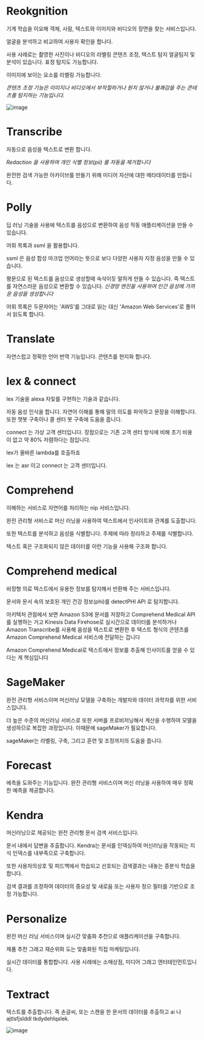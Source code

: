 # Reokgnition

기계 학습을 이요해 객체, 사람, 텍스트와 이미지와 비디오의 장면을 찾는 서비스입니다. 

얼굴을 분석하고 비교하여 사용자 확인을 합니다. 

사용 사례로는 촬영한 사진이나 비디오의 라벨링 콘텐츠 조정, 텍스트 탐지 얼굴팀지 및 분석이 있습니다. 표정 탐지도 가능합니다. 

이미지에 보이는 요소를 라벨링 가능합니다. 

*콘텐츠 조정 기능은 이미지나 비디오에서 부적절하거나 원치 않거나 불쾌감을 주는 콘테츠를 탐지하는 기능입니다.*

![image](https://github.com/InHeeS/Certified-AWS/assets/105423951/4d0637ef-a41c-4746-bf39-40112c2ca225)

# Transcribe

자동으로 음성을 텍스트로 변환 합니다. 

*Redaction 을 사용하여 개인 식별 정보(pii) 를 자동을 제거합니다*

완전한 검색 가능한 아카이브를 만들기 위해 미디어 자산에 대한 메타데이터를 만듭니다. 

# Polly

딥 러닝 기술을 사용에 텍스트를 음성으로 변환하여 음성 작동 애플리케이션을 만들 수 있습니다. 

어휘 목록과 ssml 을 활용합니다. 

ssml 은 음성 합성 마크업 언어라는 뜻으로 보다 다양한 사용자 지정 음성을 만들 수 있습니다. 

평문으로 된 텍스트를 음성으로 생성할때 속삭이듯 말하게 만들 수 있습니다. 즉 텍스트를 자연스러운 음성으로 변환할 수 있습니다. *신경망 엔진을 사용하여 인간 음성에 가까운 음성을 생성합니다*

어휘 목록은 두문자어는 'AWS'를 그대로 읽는 대신 'Amazon Web Services'로 풀어서 읽도록 합니다. 

# Translate

자연스럽고 정확한 언어 번역 기능입니다. 콘텐츠를 현지화 합니다. 

# lex & connect

lex 기술을 alexa 자잋를 구현하는 기술과 같습니다. 

자동 음성 인식을 합니다. 자연어 이해를 통해 말의 의도를 파악하고 문장을 이해합니다. 또한 챗봇 구축이나 콜 센터 봇 구축에 도움을 줍니다. 

connect 는 가상 고객 센터입니다. 장점으로는 기존 고객 센터 방식에 비해 초기 비용이 없고 약 80% 저렴하다는 점입니다. 

lex가 올바른 lambda를 호출하죠 

lex 는 asr 이고 connect 는 고객 센터입니다. 

# Comprehend

이해하는 서비스로 자연어를 처리하는 nlp 서비스입니다. 

완전 관리형 서비스로 머신 러닝을 사용하여 텍스트에서 인사이트와 관계를 도출합니다. 

또한 텍스트를 분석하고 음성을 식별합니다. 
주제에 따라 정리하고 주제를 식별합니다. 

텍스트 혹은 구조화되지 않은 데이터를 이런 기능을 사용해 구조화 합니다. 

# Comprehend medical

비정형 의료 텍스트에서 유용한 정보를 탐지해서 반환해 주는 서비스입니다. 

문서와 문서 속의 보호된 개인 건강 정보(phi)를 detectPHI API 로 탐지합니다. 

아키텍처 관점에서 보면 Amazon S3에 문서를 저장하고
Comprehend Medical API를 실행하는 거고
Kinesis Data Firehose로 실시간으로 데이터를 분석하거나
Amazon Transcribe를 사용해 음성을 텍스트로 변환한 후
텍스트 형식의 콘텐츠를
Amazon Comprehend Medical 서비스에 전달하는 겁니다


Amazon Comprehend Medical로
텍스트에서 정보를 추출해 인사이트를 얻을 수 있다는 게 핵심입니다

# SageMaker

완전 관리형 서비스이며 머신러닝 모델을 구축하는 개발자와 데이터 과학자를 위한 서비스입니다. 

더 높은 수준의 머신러닝 서비스로 또한 서버를 프로비저닝해서 계산을 수행하여 모델을 생성하므로 복잡한 과정입니다. 이때문에 sageMaker가 필요합니다. 

sageMaker는 라벨링, 구축, 그리고 훈련 및 조정까지의 도움을 줍니다. 

# Forecast

에측을 도와주는 기능입니다. 완전 관리형 서비스이며 머신 러닝을 사용하여 매우 정확한 예측을 제공합니다. 

# Kendra

머신러닝으로 제공되는 완전 관리형 문서 검색 서비스입니다. 

문서 내에서 답변을 추출합니다. Kendra는 문서를 인덱싱하여 머신러닝을 작동되는 지식 인덱스를 내부족으로 구축합니다. 

또한 사용자의상호 및 피드백에서 학습되고 선호되는 검색결과는 내놓는 증분식 학습을 합니다. 

검색 결과를 조정하여 데이터의 중요성 및 새로움 또는 사용자 정으 필터를 기반으로 조정 가능합니다. 

# Personalize

완전 머신 러닝 서비스이며 실시간 맞춤화 추천으로 애플리케이션을 구축합니다. 

제품 추천 그래고 재순위화 도는 맞춤화된 직접 마케팅입니다. 

실시간 데이터를 통합합니다. 사용 사례에는 소매상점, 미디어 그래고 엔터테인먼트입니다. 

# Textract

텍스트를 추출합니다. 즉 손글씨, 또는 스캔을 한 문서의 데이터를 추출하고 ai 나 ajtlsfjslddl tkdydehlqslek. 

![image](https://github.com/InHeeS/Certified-AWS/assets/105423951/772ada82-0e9c-4fe2-9a0a-f4588623546d)


